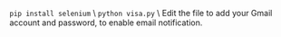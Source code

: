 `pip install selenium` \\
`python visa.py` \\
Edit the file to add your Gmail account and password, to enable email notification.
